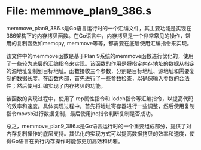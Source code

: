 # File: memmove_plan9_386.s

memmove_plan9_386.s是Go语言运行时的一个汇编文件，其主要功能是实现在386架构下的内存拷贝函数。在Go语言中，内存拷贝是一个非常常见的操作，常用的复制函数如memcpy, memmove等等，都需要在底层使用汇编指令来实现。

该文件中的memmove函数是基于Plan 9系统的memmove函数进行优化的，使用了一些较为底层的汇编指令来实现。该函数的作用是将指定内存地址的数据从指定的源地址复制到目标地址。函数接收三个参数，分别是目标地址、源地址和需要复制的数据长度。在函数内部，首先进行了一些参数检查，以确保输入参数的合法性；然后使用汇编实现了内存拷贝的功能。

该函数的实现过程中，使用了.rep属性指令和.lodch指令等汇编指令，以提高代码的效率和速度。具体实现过程中，首先将地址寄存器进行一些调整，然后使用复制指令movsb进行数据复制，最后使用jne指令判断复制是否成功。

总之，memmove_plan9_386.s是Go语言运行时的一个重要组成部分，提供了对内存复制操作的底层支持。其优化的实现方式可以提高数据拷贝的效率和速度，使得Go语言在执行内存操作时能够更加高效和优雅。

